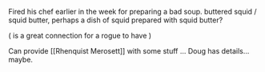 Fired his chef earlier in the week for preparing a bad soup.
buttered squid / squid butter, perhaps a dish of squid prepared with squid butter?

( is a great connection for a rogue to have )

Can provide [[Rhenquist Merosett]] with some stuff ...  Doug has details... maybe.